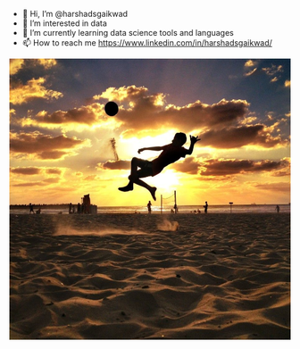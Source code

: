 - 👋 Hi, I’m @harshadsgaikwad
- 👀 I’m interested in data
- 🌱 I’m currently learning data science tools and languages
- 📫 How to reach me https://www.linkedin.com/in/harshadsgaikwad/


![alt text](https://github.com/harshadsgaikwad/harshadsgaikwad/blob/main/2.jpg)


<!---
harshadsgaikwad/harshadsgaikwad is a ✨ special ✨ repository because its `README.md` (this file) appears on your GitHub profile.
You can click the Preview link to take a look at your changes.
--->
